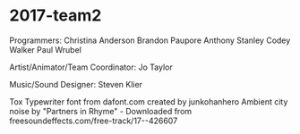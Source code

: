 # 2017-team2
Programmers:                           Christina Anderson
                                       Brandon Paupore
                                       Anthony Stanley
                                       Codey Walker
                                       Paul Wrubel
              
Artist/Animator/Team Coordinator:      Jo Taylor

Music/Sound Designer:                  Steven Klier


Tox Typewriter font from dafont.com created by junkohanhero
Ambient city noise by "Partners in Rhyme" - Downloaded from freesoundeffects.com/free-track/17--426607
